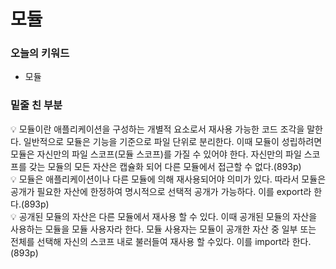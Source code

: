 # 모듈

### 오늘의 키워드

- 모듈

### 밑줄 친 부분

<aside>
💡 모듈이란 애플리케이션을 구성하는 개별적 요소로서 재사용 가능한 코드 조각을 말한다. 일반적으로 모듈은 기능을 기준으로 파일 단위로 분리한다. 이때 모듈이 성립하려면 모듈은 자신만의 파일 스코프(모듈 스코프)를 가질 수 있어야 한다. 자신만의 파일 스코프를 갖는 모듈의 모든 자산은 캡슐화 되어 다른 모듈에서 접근할 수 없다.(893p)

</aside>

<aside>
💡 모듈은 애플리케이션이나 다른 모듈에 의해 재사용되어야 의미가 있다. 따라서 모듈은 공개가 필요한 자산에 한정하여 명시적으로 선택적 공개가 가능하다. 이를 export라 한다.(893p)

</aside>

<aside>
💡 공개된 모듈의 자산은 다른 모듈에서 재사용 할 수 있다. 이때 공개된 모듈의 자산을 사용하는 모듈을 모듈 사용자라 한다. 모듈 사용자는 모듈이 공개한 자산 중 일부 또는 전체를 선택해 자신의 스코프 내로 불러들여 재사용 할 수있다. 이를 import라 한다.(893p)

</aside>